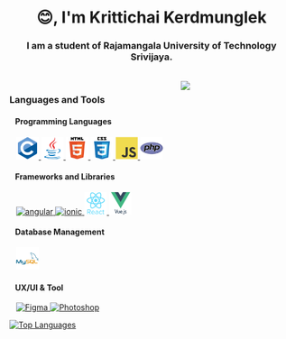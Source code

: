 <h1 align="center">😊, I'm Krittichai Kerdmunglek</h1>
<h3 align="center">
    I am a student of Rajamangala University of Technology Srivijaya.
</h3>
<br />
<img align="right" width="200"
    src="https://media1.giphy.com/media/v1.Y2lkPTc5MGI3NjExZTNoeXpmeG10MnZ5c24yeHRmNDh1M21ieHR4YTZ0aml5MGNheXg2MiZlcD12MV9pbnRlcm5hbF9naWZfYnlfaWQmY3Q9cw/TlJnjhxkB65h6gKEjX/giphy.webp">

<h3 align="left">Languages and Tools</h3>
<h4 align="left">&nbsp;&nbsp;&nbsp;Programming Languages</h4>
    <p align="left">&nbsp;&nbsp;
        <a href="https://www.cprogramming.com/" target="_blank" rel="noreferrer">
            <img src="https://raw.githubusercontent.com/devicons/devicon/master/icons/c/c-original.svg" alt="c"  margin-left="100px" width="40" height="40" />
        </a>
        <a href="https://www.java.com" target="_blank" rel="noreferrer">
            <img src="https://raw.githubusercontent.com/devicons/devicon/master/icons/java/java-original.svg" alt="java" width="40" height="40" />
        </a>
        <a href="https://www.w3.org/html/" target="_blank" rel="noreferrer">
            <img src="https://raw.githubusercontent.com/devicons/devicon/master/icons/html5/html5-original-wordmark.svg" alt="html5" width="40" height="40" />
        </a>
        <a href="https://www.w3schools.com/css/" target="_blank" rel="noreferrer">
            <img src="https://raw.githubusercontent.com/devicons/devicon/master/icons/css3/css3-original-wordmark.svg" alt="css3" width="40" height="40" />
        </a>
        <a href="https://developer.mozilla.org/en-US/docs/Web/JavaScript" target="_blank" rel="noreferrer">
            <img src="https://raw.githubusercontent.com/devicons/devicon/master/icons/javascript/javascript-original.svg" alt="javascript" width="40" height="40" />
        </a>
        <a href="https://www.php.net" target="_blank" rel="noreferrer">
            <img src="https://raw.githubusercontent.com/devicons/devicon/master/icons/php/php-original.svg" alt="php" width="40" height="40" />
        </a>
    </p>
<h4 align="left">&nbsp;&nbsp;&nbsp;Frameworks and Libraries</h4>
    <p align="left">&nbsp;&nbsp;
        <a href="https://angular.io" target="_blank" rel="noreferrer">
            <img src="https://angular.io/assets/images/logos/angular/angular.svg" alt="angular" width="40" height="40" />
        </a>
        <a href="https://ionicframework.com" target="_blank" rel="noreferrer"> 
            <img src="https://upload.wikimedia.org/wikipedia/commons/d/d1/Ionic_Logo.svg" alt="ionic" width="40" height="40"/> 
        </a>
        <a href="https://reactjs.org/" target="_blank" rel="noreferrer"> 
            <img src="https://raw.githubusercontent.com/devicons/devicon/master/icons/react/react-original-wordmark.svg" alt="react" width="40" height="40"/> 
        </a>
        <a href="https://vuejs.org/" target="_blank" rel="noreferrer"> 
            <img src="https://raw.githubusercontent.com/devicons/devicon/master/icons/vuejs/vuejs-original-wordmark.svg" alt="vuejs" width="40" height="40"/> 
        </a>
    </p>
<h4 align="left">&nbsp;&nbsp;&nbsp;Database Management</h4>
    <p align="left">&nbsp;&nbsp;
        <a href="https://www.mysql.com/" target="_blank" rel="noreferrer">
            <img src="https://raw.githubusercontent.com/devicons/devicon/master/icons/mysql/mysql-original-wordmark.svg" alt="mysql" width="40" height="40" />
        </a>
    </p>
<h4 align="left">&nbsp;&nbsp;&nbsp;UX/UI & Tool</h4>
    <p align="left">&nbsp;&nbsp;
        <a href="https://www.figma.com/" target="_blank" rel="noreferrer">
            <img src="https://raw.githubusercontent.com/danielcranney/readme-generator/main/public/icons/skills/figma-colored.svg" width="36" height="40" alt="Figma" />
        </a>
        <a href="https://www.adobe.com/uk/products/photoshop.html" target="_blank" rel="noreferrer">
            <img src="https://raw.githubusercontent.com/danielcranney/readme-generator/main/public/icons/skills/photoshop-colored.svg" width="36" height="40" alt="Photoshop" />
        </a>
    </p>

<a href="https://github.com/Krittichai-k" align="left">
    <img src="https://github-readme-stats.vercel.app/api/top-langs/?username=Krittichai-k&langs_count=10&title_color=ef4444&text_color=ffffff&icon_color=ef4444&bg_color=000000&hide_border=true&locale=en&custom_title=Top%20%Languages"alt="Top Languages" />
</a>
